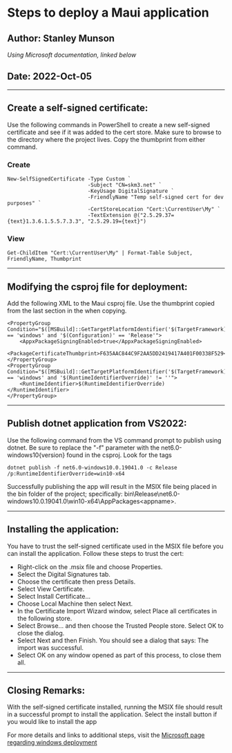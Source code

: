 # Steps to deploy a Maui application

## Author: Stanley Munson 
*Using Microsoft documentation, linked below*

## Date: 2022-Oct-05

---

## Create a self-signed certificate:

Use the following commands in PowerShell to create a new self-signed certificate and see if it was added to the cert store. Make sure to browse to the directory where the project lives. Copy the thumbprint from either command.

### Create

```
New-SelfSignedCertificate -Type Custom `
                          -Subject "CN=skm3.net" `
                          -KeyUsage DigitalSignature `
                          -FriendlyName "Temp self-signed cert for dev purposes" `
                          -CertStoreLocation "Cert:\CurrentUser\My" `
                          -TextExtension @("2.5.29.37={text}1.3.6.1.5.5.7.3.3", "2.5.29.19={text}")
```

### View

`Get-ChildItem "Cert:\CurrentUser\My" | Format-Table Subject, FriendlyName, Thumbprint`

---

## Modifying the csproj file for deployment:

Add the following XML to the Maui csproj file. Use the thumbprint copied from the last section in the <PackageCertificateThumbprint> when copying.

```
<PropertyGroup Condition="$([MSBuild]::GetTargetPlatformIdentifier('$(TargetFramework)')) == 'windows' and '$(Configuration)' == 'Release'">
    <AppxPackageSigningEnabled>true</AppxPackageSigningEnabled>
    <PackageCertificateThumbprint>F635AAC844C9F2AA5DD2419417A401F00338F529</PackageCertificateThumbprint>
</PropertyGroup>
<PropertyGroup Condition="$([MSBuild]::GetTargetPlatformIdentifier('$(TargetFramework)')) == 'windows' and '$(RuntimeIdentifierOverride)' != ''">
    <RuntimeIdentifier>$(RuntimeIdentifierOverride)</RuntimeIdentifier>
</PropertyGroup>
```

---

## Publish dotnet application from VS2022:

Use the following command from the VS command prompt to publish using dotnet. Be sure to replace the "-f" parameter with the net6.0-windows10{version} found in the csproj. Look for the <TargetFrameworks> tags

`dotnet publish -f net6.0-windows10.0.19041.0 -c Release /p:RuntimeIdentifierOverride=win10-x64`

Successfully publishing the app will result in the MSIX file being placed in the bin folder of the project; specifically: bin\Release\net6.0-windows10.0.19041.0\win10-x64\AppPackages\<appname>\.

---

## Installing the application:

You have to trust the self-signed certificate used in the MSIX file before you can install the application. Follow these steps to trust the cert:

- Right-click on the .msix file and choose Properties.
- Select the Digital Signatures tab.
- Choose the certificate then press Details.
- Select View Certificate.
- Select Install Certificate...
- Choose Local Machine then select Next.
- In the Certificate Import Wizard window, select Place all certificates in the following store.
- Select Browse... and then choose the Trusted People store. Select OK to close the dialog.
- Select Next and then Finish. You should see a dialog that says: The import was successful.
- Select OK on any window opened as part of this process, to close them all.

--- 

## Closing Remarks:

With the self-signed certificate installed, running the MSIX file should result in a successful prompt to install the application. Select the install button if you would like to install the app

For more details and links to additional steps, visit the [Microsoft page regarding windows deployment](https://learn.microsoft.com/en-us/dotnet/maui/windows/deployment/overview)